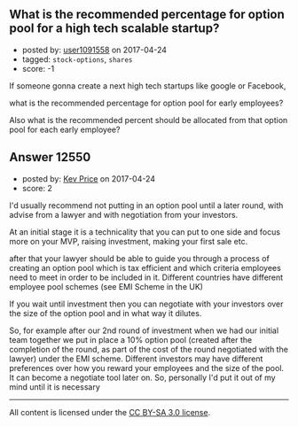 ## What is the recommended percentage for option pool for a high tech scalable startup?

- posted by: [user1091558](https://stackexchange.com/users/1098507/user1091558) on 2017-04-24
- tagged: `stock-options`, `shares`
- score: -1

<p>If someone gonna create a next high tech startups like google or Facebook,</p>

<p>what is the recommended percentage for option pool for early employees?</p>

<p>Also what is the recommended percent should be allocated from that option pool for each early employee?</p>



## Answer 12550

- posted by: [Kev Price](https://stackexchange.com/users/1109274/kev-price) on 2017-04-24
- score: 2

<p>I'd usually recommend not putting in an option pool until a later round, with advise from a lawyer and with negotiation from your investors.</p>

<p>At an initial stage it is a technicality that you can put to one side and focus more on your MVP, raising investment, making your first sale etc.</p>

<p>after that your lawyer should be able to guide you through a process of creating an option pool which is tax efficient and which criteria employees need to meet in order to be included in it. Different countries have different employee pool schemes (see EMI Scheme in the UK)</p>

<p>If you wait until investment then you can negotiate with your investors over the size of the option pool and in what way it dilutes.</p>

<p>So, for example after our 2nd round of investment when we had our initial team together we put in place a 10% option pool (created after the completion of the round, as part of the cost of the round negotiated with the lawyer) under the EMI scheme.
Different investors may have different preferences over how you reward your employees and the size of the pool. It can become a negotiate tool later on. So, personally I'd put it out of my mind until it is necessary</p>




---

All content is licensed under the [CC BY-SA 3.0 license](https://creativecommons.org/licenses/by-sa/3.0/).
